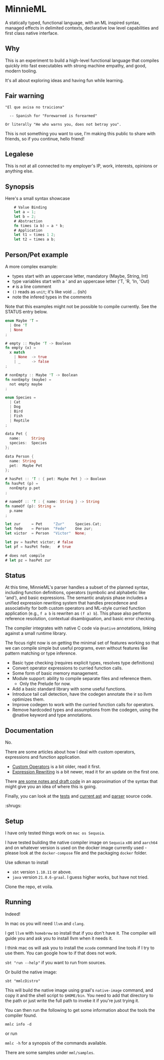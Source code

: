 # MinnieML

A statically typed, functional language, with an ML inspired syntax, managed effects in delimited contexts,
declarative low level capabilities and first class native interface.

## Why

This is an experiment to build a high-level functional language that compiles quickly into fast executables 
with strong machine empathy, and good, modern tooling.

It's all about exploring ideas and having fun while learning.

## Fair warning

    "El que avisa no traiciona"

      -- Spanish for "Forewarned is forearmed"

    Or literally "He who warns you, does not betray you".

This is not something you want to use, I'm making this public to share with friends, so if you continue, hello friend!

## Legalese

This is not at all connected to my employer's IP, work, interests, opinions or anything else.

## Synopsis

Here's a small syntax showcase

```rust
    # Value Binding
    let a = 1;
    let b = 2;
    # Abstraction
    fn times (a b) = a * b;
    # Application
    let t1 = times 1 2;
    let t2 = times a b;
```

## Person/Pet example

A more complex example:

- types start with an uppercase letter, mandatory (Maybe, String, Int)
- type variables start with a ' and an uppercase letter ('T, 'R, 'In, 'Out)
- `#` is a line comment
- `()` reads as `unit`; it's like void ... (ish)
- note the infered types in the comments

Note that this examples might not be possible to compile currently.
See the STATUS entry below.

```rust
enum Maybe 'T =
  | One 'T
  | None
;

# empty :: Maybe 'T -> Boolean
fn empty (x) =
  x match
    | None  -> true
    | _     -> false
;

# nonEmpty :: Maybe 'T -> Boolean
fn nonEmpty (maybe) =
  not empty maybe
;

enum Species =
  | Cat
  | Dog
  | Bird
  | Fish
  | Reptile
;

data Pet {
  name:     String
  species:  Species
};

data Person {
  name: String
  pet:  Maybe Pet
};

# hasPet :: 'T : { pet: Maybe Pet } -> Boolean
fn hasPet (p) =
  nonEmpty p.pet
;

# nameOf :: 'T : { name: String } -> String
fn nameOf (p): String =
  p.name
;

let zur     = Pet     "Zur"     Species.Cat;
let fede    = Person  "Fede"    One zur;
let victor  = Person  "Victor"  None;

let pv = hasPet victor; # false
let pf = hasPet fede;   # true

# does not compile
# let pz = hasPet zur
```


## Status

At this time, MinnieML's parser handles a subset of the planned syntax, including function definitions, operators (symbolic and alphabetic like 'and'), and basic expressions. The semantic analysis phase includes a unified expression rewriting system that handles precedence and associativity for both custom operators and ML-style curried function application (e.g., `f a b` is rewriten as `(f a) b`). This phase also performs reference resolution, contextual disambiguation, and basic error checking.

The compiler integrates with native C code via `@native` annotations, linking against a small runtime library.

The focus right now is on getting the minimal set of features working so that we can compile simple but useful programs, 
even without features like pattern matching or type inference.

* Basic type checking (requires explicit types, resolves type definitions)
* Convert operator expressions to curried function calls.
* Some form of basic memory management.
* Module support: ability to compile separate files and reference them.
    * Only the Prelude for now.
* Add a basic standard library with some useful functions.
* Introduce tail call detection, have the codegen annotate the ir so llvm optimizes them.
* Improve codegen to work with the curried function calls for operators.
* Remove hardcoded types and assumptions from the codegen, using the @native keyword and type annotations. 

## Documentation

No.

There are some articles about how I deal with custom operators, expressions and function application.

- [Custom Operators](docs/articles/2025-02/2025-02-24-custom-operators.md) is a bit older, read it first.
- [Expression Rewriting](docs/articles/2025-04/2025-04-12-expression-rewriting.md) is a bit newer, read it for an update on the first one.

There [are some notes and draft code](docs) in an approximation of the syntax
that might give you an idea of where this is going.

Finally, you can look at the [tests](modules/mmlc-lib/src/test/scala/mml/mmlclib) and [current ast](modules/mmlc-lib/src/main/scala/mml/mmlclib/ast) and [parser](modules/mmlc-lib/src/main/scala/mml/mmlclib/parser) source code.

:shrugs:

## Setup

I have only tested things work on `mac os Sequoia`.

I have tested building the native compiler image on `Sequoia` `x86` and `aarch64` and on
whatever version is used on the docker image currently used - please look at the `docker-compose` file and the packaging `docker` folder.

Use sdkman to install

- `sbt` version `1.10.11` or above.
- `java` version `21.0.6-graal`. I guess higher works, but have not tried.

Clone the repo, et voila.

## Running

Indeed!

In mac os you will need `llvm` and `clang`.

I get `llvm` with `homebrew` so install that if you don't have it.
The compiler will guide you and ask you to install llvm when it needs it.

I think mac os will ask you to install the `xcode` command line tools
if I try to use them. You can google how to if that does not work.

`sbt "run --help"` if you want to run from sources.

Or build the native image:

`sbt "mmlcDistro"`

This will build the native image using graal's `native-image` command, and copy it and the shell script to `$HOME/bin`. You need to add that directory to the path or just write the full path to inveke it if you're just trying it.

You can then run the following to get some information about the tools the compiler found.

`mmlc info -d`

or run

`mmlc -h` for a synopsis of the commands available.

There are some samples under `mml/samples`.

